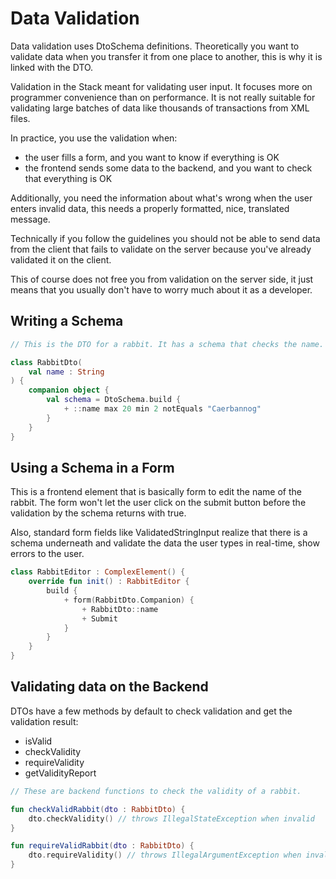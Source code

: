 # Data Validation

Data validation uses DtoSchema definitions. Theoretically you want to validate data when
you transfer it from one place to another, this is why it is linked with the DTO.

Validation in the Stack meant for validating user input. It focuses more on programmer convenience
than on performance. It is not really suitable for validating large batches of data like thousands
of transactions from XML files.

In practice, you use the validation when:

* the user fills a form, and you want to know if everything is OK
* the frontend sends some data to the backend, and you want to check that everything is OK

Additionally, you need the information about what's wrong when the user enters 
invalid data, this needs a properly formatted, nice, translated message.

Technically if you follow the guidelines you should not be able to send data from the
client that fails to validate on the server because you've already validated it on the client.

This of course does not free you from validation on the server side, it just means that
you usually don't have to worry much about it as a developer.

## Writing a Schema

```kotlin
// This is the DTO for a rabbit. It has a schema that checks the name.

class RabbitDto(
    val name : String
) {
    companion object {
        val schema = DtoSchema.build {
            + ::name max 20 min 2 notEquals "Caerbannog"
        }
    }
}
```

## Using a Schema in a Form

This is a frontend element that is basically form to edit the name of the rabbit.
The form won't let the user click on the submit button before the validation by
the schema returns with true.

Also, standard form fields like ValidatedStringInput realize that there is a schema
underneath and validate the data the user types in real-time, show errors to the user. 

```kotlin
class RabbitEditor : ComplexElement() {
    override fun init() : RabbitEditor {
        build {
            + form(RabbitDto.Companion) {
                + RabbitDto::name
                + Submit
            }
        }
    }
}
```

## Validating data on the Backend

DTOs have a few methods by default to check validation and get the validation result:

* isValid
* checkValidity
* requireValidity
* getValidityReport

```kotlin
// These are backend functions to check the validity of a rabbit.

fun checkValidRabbit(dto : RabbitDto) {
    dto.checkValidity() // throws IllegalStateException when invalid
}

fun requireValidRabbit(dto : RabbitDto) {
    dto.requireValidity() // throws IllegalArgumentException when invalid
}
```